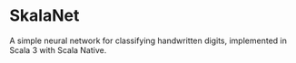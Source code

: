 # SkalaNet
A simple neural network for classifying handwritten digits, implemented in Scala 3 with Scala Native. 
